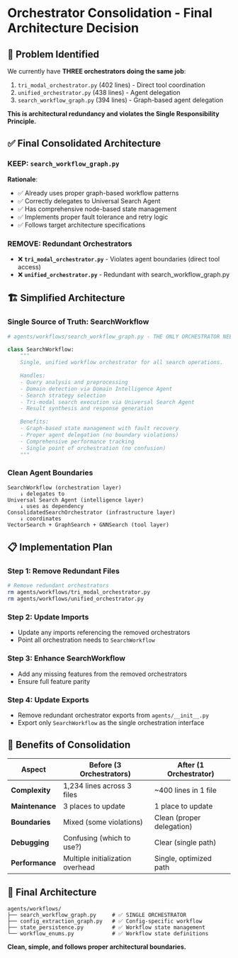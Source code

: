 # Orchestrator Consolidation - Final Architecture Decision

## 🎯 **Problem Identified**

We currently have **THREE orchestrators doing the same job**:

1. `tri_modal_orchestrator.py` (402 lines) - Direct tool coordination
2. `unified_orchestrator.py` (438 lines) - Agent delegation  
3. `search_workflow_graph.py` (394 lines) - Graph-based agent delegation

**This is architectural redundancy and violates the Single Responsibility Principle.**

## ✅ **Final Consolidated Architecture**

### **KEEP: `search_workflow_graph.py`**
**Rationale**: 
- ✅ Already uses proper graph-based workflow patterns
- ✅ Correctly delegates to Universal Search Agent
- ✅ Has comprehensive node-based state management
- ✅ Implements proper fault tolerance and retry logic
- ✅ Follows target architecture specifications

### **REMOVE: Redundant Orchestrators**
- ❌ **`tri_modal_orchestrator.py`** - Violates agent boundaries (direct tool access)
- ❌ **`unified_orchestrator.py`** - Redundant with search_workflow_graph.py

## 🏗️ **Simplified Architecture**

### **Single Source of Truth: SearchWorkflow**

```python
# agents/workflows/search_workflow_graph.py - THE ONLY ORCHESTRATOR NEEDED

class SearchWorkflow:
    """
    Single, unified workflow orchestrator for all search operations.
    
    Handles:
    - Query analysis and preprocessing
    - Domain detection via Domain Intelligence Agent
    - Search strategy selection  
    - Tri-modal search execution via Universal Search Agent
    - Result synthesis and response generation
    
    Benefits:
    - Graph-based state management with fault recovery
    - Proper agent delegation (no boundary violations)
    - Comprehensive performance tracking
    - Single point of orchestration (no confusion)
    """
```

### **Clean Agent Boundaries**

```
SearchWorkflow (orchestration layer)
    ↓ delegates to
Universal Search Agent (intelligence layer) 
    ↓ uses as dependency
ConsolidatedSearchOrchestrator (infrastructure layer)
    ↓ coordinates
VectorSearch + GraphSearch + GNNSearch (tool layer)
```

## 📋 **Implementation Plan**

### **Step 1: Remove Redundant Files**
```bash
# Remove redundant orchestrators
rm agents/workflows/tri_modal_orchestrator.py
rm agents/workflows/unified_orchestrator.py
```

### **Step 2: Update Imports**
- Update any imports referencing the removed orchestrators
- Point all orchestration needs to `SearchWorkflow`

### **Step 3: Enhance SearchWorkflow** 
- Add any missing features from the removed orchestrators
- Ensure full feature parity

### **Step 4: Update Exports**
- Remove redundant orchestrator exports from `agents/__init__.py`
- Export only `SearchWorkflow` as the single orchestration interface

## 🎯 **Benefits of Consolidation**

| **Aspect** | **Before (3 Orchestrators)** | **After (1 Orchestrator)** |
|------------|------------------------------|---------------------------|
| **Complexity** | 1,234 lines across 3 files | ~400 lines in 1 file |
| **Maintenance** | 3 places to update | 1 place to update |
| **Boundaries** | Mixed (some violations) | Clean (proper delegation) |
| **Debugging** | Confusing (which to use?) | Clear (single path) |
| **Performance** | Multiple initialization overhead | Single, optimized path |

## 🚀 **Final Architecture**

```
agents/workflows/
├── search_workflow_graph.py     # ✅ SINGLE ORCHESTRATOR
├── config_extraction_graph.py   # ✅ Config-specific workflow  
├── state_persistence.py         # ✅ Workflow state management
└── workflow_enums.py            # ✅ Workflow state definitions
```

**Clean, simple, and follows proper architectural boundaries.**